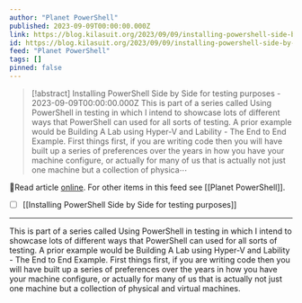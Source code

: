 ```yaml
---
author: "Planet PowerShell"
published: 2023-09-09T00:00:00.000Z
link: https://blog.kilasuit.org/2023/09/09/installing-powershell-side-by-side-for-testing-purposes/
id: https://blog.kilasuit.org/2023/09/09/installing-powershell-side-by-side-for-testing-purposes/
feed: "Planet PowerShell"
tags: []
pinned: false
---
```

> [!abstract] Installing PowerShell Side by Side for testing purposes - 2023-09-09T00:00:00.000Z
> This is part of a series called Using PowerShell in testing in which I intend to showcase lots of different ways that PowerShell can used for all sorts of testing. A prior example would be Building A Lab using Hyper-V and Lability - The End to End Example. First things first, if you are writing code then you will have built up a series of preferences over the years in how you have your machine configure, or actually for many of us that is actually not just one machine but a collection of physica⋯

🔗Read article [online](https://blog.kilasuit.org/2023/09/09/installing-powershell-side-by-side-for-testing-purposes/). For other items in this feed see [[Planet PowerShell]].

- [ ] [[Installing PowerShell Side by Side for testing purposes]]
- - -
This is part of a series called Using PowerShell in testing in which I intend to showcase lots of different ways that PowerShell can used for all sorts of testing. A prior example would be Building A Lab using Hyper-V and Lability - The End to End Example. First things first, if you are writing code then you will have built up a series of preferences over the years in how you have your machine configure, or actually for many of us that is actually not just one machine but a collection of physical and virtual machines.
